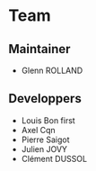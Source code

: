 # Team 

## Maintainer 

- Glenn ROLLAND

## Developpers

- Louis Bon first
- Axel Cqn
- Pierre Saigot
- Julien JOVY
- Clément DUSSOL